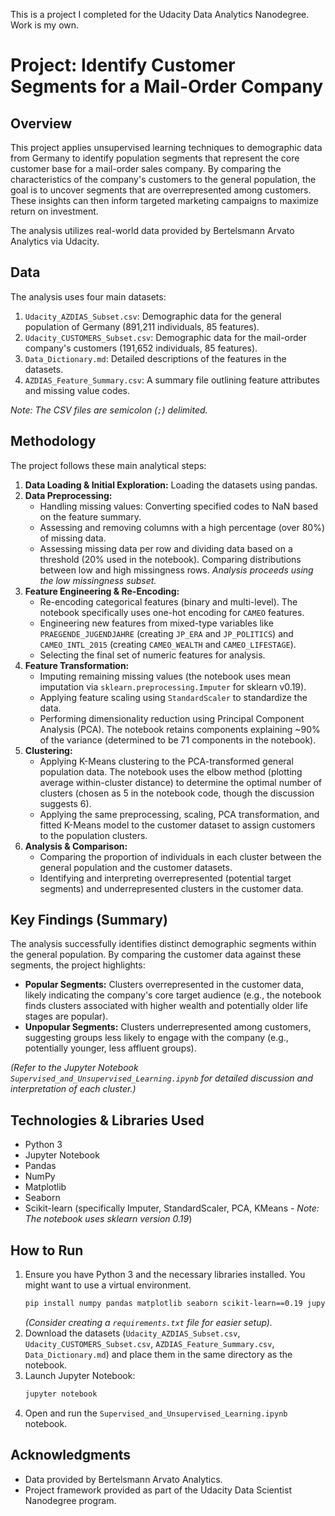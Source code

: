 This is a project I completed for the Udacity Data Analytics Nanodegree. Work is my own.

# Project: Identify Customer Segments for a Mail-Order Company

## Overview

This project applies unsupervised learning techniques to demographic data from Germany to identify population segments that represent the core customer base for a mail-order sales company. By comparing the characteristics of the company's customers to the general population, the goal is to uncover segments that are overrepresented among customers. These insights can then inform targeted marketing campaigns to maximize return on investment.

The analysis utilizes real-world data provided by Bertelsmann Arvato Analytics via Udacity.

## Data

The analysis uses four main datasets:

1.  `Udacity_AZDIAS_Subset.csv`: Demographic data for the general population of Germany (891,211 individuals, 85 features).
2.  `Udacity_CUSTOMERS_Subset.csv`: Demographic data for the mail-order company's customers (191,652 individuals, 85 features).
3.  `Data_Dictionary.md`: Detailed descriptions of the features in the datasets.
4.  `AZDIAS_Feature_Summary.csv`: A summary file outlining feature attributes and missing value codes.

*Note: The CSV files are semicolon (`;`) delimited.*

## Methodology

The project follows these main analytical steps:

1.  **Data Loading & Initial Exploration:** Loading the datasets using pandas.
2.  **Data Preprocessing:**
    * Handling missing values: Converting specified codes to NaN based on the feature summary.
    * Assessing and removing columns with a high percentage (over 80%) of missing data.
    * Assessing missing data per row and dividing data based on a threshold (20% used in the notebook). Comparing distributions between low and high missingness rows. *Analysis proceeds using the low missingness subset.*
3.  **Feature Engineering & Re-Encoding:**
    * Re-encoding categorical features (binary and multi-level). The notebook specifically uses one-hot encoding for `CAMEO` features.
    * Engineering new features from mixed-type variables like `PRAEGENDE_JUGENDJAHRE` (creating `JP_ERA` and `JP_POLITICS`) and `CAMEO_INTL_2015` (creating `CAMEO_WEALTH` and `CAMEO_LIFESTAGE`).
    * Selecting the final set of numeric features for analysis.
4.  **Feature Transformation:**
    * Imputing remaining missing values (the notebook uses mean imputation via `sklearn.preprocessing.Imputer` for sklearn v0.19).
    * Applying feature scaling using `StandardScaler` to standardize the data.
    * Performing dimensionality reduction using Principal Component Analysis (PCA). The notebook retains components explaining ~90% of the variance (determined to be 71 components in the notebook).
5.  **Clustering:**
    * Applying K-Means clustering to the PCA-transformed general population data. The notebook uses the elbow method (plotting average within-cluster distance) to determine the optimal number of clusters (chosen as 5 in the notebook code, though the discussion suggests 6).
    * Applying the same preprocessing, scaling, PCA transformation, and fitted K-Means model to the customer dataset to assign customers to the population clusters.
6.  **Analysis & Comparison:**
    * Comparing the proportion of individuals in each cluster between the general population and the customer datasets.
    * Identifying and interpreting overrepresented (potential target segments) and underrepresented clusters in the customer data.

## Key Findings (Summary)

The analysis successfully identifies distinct demographic segments within the general population. By comparing the customer data against these segments, the project highlights:

* **Popular Segments:** Clusters overrepresented in the customer data, likely indicating the company's core target audience (e.g., the notebook finds clusters associated with higher wealth and potentially older life stages are popular).
* **Unpopular Segments:** Clusters underrepresented among customers, suggesting groups less likely to engage with the company (e.g., potentially younger, less affluent groups).

*(Refer to the Jupyter Notebook `Supervised_and_Unsupervised_Learning.ipynb` for detailed discussion and interpretation of each cluster.)*

## Technologies & Libraries Used

* Python 3
* Jupyter Notebook
* Pandas
* NumPy
* Matplotlib
* Seaborn
* Scikit-learn (specifically Imputer, StandardScaler, PCA, KMeans - *Note: The notebook uses sklearn version 0.19*)

## How to Run

1.  Ensure you have Python 3 and the necessary libraries installed. You might want to use a virtual environment.
    ```bash
    pip install numpy pandas matplotlib seaborn scikit-learn==0.19 jupyter
    ```
    *(Consider creating a `requirements.txt` file for easier setup).*
2.  Download the datasets (`Udacity_AZDIAS_Subset.csv`, `Udacity_CUSTOMERS_Subset.csv`, `AZDIAS_Feature_Summary.csv`, `Data_Dictionary.md`) and place them in the same directory as the notebook.
3.  Launch Jupyter Notebook:
    ```bash
    jupyter notebook
    ```
4.  Open and run the `Supervised_and_Unsupervised_Learning.ipynb` notebook.

## Acknowledgments

* Data provided by Bertelsmann Arvato Analytics.
* Project framework provided as part of the Udacity Data Scientist Nanodegree program.
